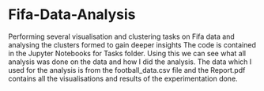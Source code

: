 # Fifa-Data-Analysis
Performing several visualisation and clustering tasks on Fifa data and analysing the clusters formed to gain deeper insights
The code is contained in the Jupyter Notebooks for Tasks folder. Using this we can see what all analysis was done on the data and how I did the analysis.
The data which I used for the analysis is from the football_data.csv file and the Report.pdf contains all the visualisations and results of the experimentation done.
